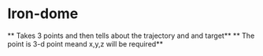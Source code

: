 # Iron-dome
** Takes 3 points and then tells about the trajectory and and target**
** The point is 3-d point meand x,y,z will be required**
